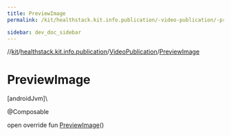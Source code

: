```yaml
---
title: PreviewImage
permalink: /kit/healthstack.kit.info.publication/-video-publication/-preview-image.html

sidebar: dev_doc_sidebar
---
```

//[kit](../../../kit.html)/[healthstack.kit.info.publication](../index.html)/[VideoPublication](index.html)/[PreviewImage](-preview-image.html)



# PreviewImage



[androidJvm]\




@Composable



open override fun [PreviewImage](-preview-image.html)()





